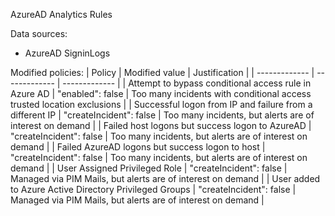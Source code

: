 AzureAD Analytics Rules

Data sources: 
- AzureAD SigninLogs

Modified policies:
| Policy  | Modified value | Justification |
| ------------- | ------------- | ------------- |
| Attempt to bypass conditional access rule in Azure AD | "enabled": false  | Too many incidents with conditional access trusted location exclusions  |
| Successful logon from IP and failure from a different IP | "createIncident": false  | Too many incidents, but alerts are of interest on demand |
| Failed host logons but success logon to AzureAD | "createIncident": false  | Too many incidents, but alerts are of interest on demand |
| Failed AzureAD logons but success logon to host | "createIncident": false  | Too many incidents, but alerts are of interest on demand |
| User Assigned Privileged Role | "createIncident": false  | Managed via PIM Mails, but alerts are of interest on demand |
| User added to Azure Active Directory Privileged Groups | "createIncident": false  | Managed via PIM Mails, but alerts are of interest on demand |
